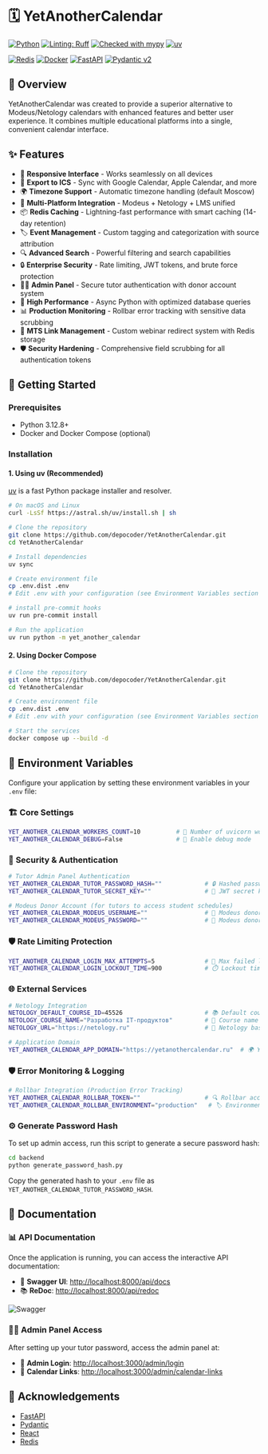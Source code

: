 # 🗓️ YetAnotherCalendar

[![Python](https://img.shields.io/badge/python-3.12.8+-blue.svg?style=flat&logo=python&logoColor=white)](https://www.python.org/downloads/)
[![Linting: Ruff](https://img.shields.io/endpoint?url=https://raw.githubusercontent.com/charliermarsh/ruff/main/assets/badge/v2.json)](https://github.com/astral-sh/ruff)
[![Checked with mypy](https://www.mypy-lang.org/static/mypy_badge.svg)](https://mypy-lang.org/)
[![uv](https://img.shields.io/endpoint?url=https://raw.githubusercontent.com/astral-sh/uv/main/assets/badge/v0.json)](https://github.com/astral-sh/uv)

[![Redis](https://img.shields.io/badge/redis-%23DD0031.svg?style=for-the-badge&logo=redis&logoColor=white&style=flat)](https://redis.io/)
[![Docker](https://img.shields.io/badge/docker-%230db7ed.svg?style=for-the-badge&logo=docker&logoColor=white&style=flat)](https://www.docker.com/)
[![FastAPI](https://img.shields.io/badge/FastAPI-005571?style=for-the-badge&logo=fastapi&style=flat)](https://fastapi.tiangolo.com/)
[![Pydantic v2](https://img.shields.io/endpoint?url=https://raw.githubusercontent.com/pydantic/pydantic/main/docs/badge/v2.json)](https://docs.pydantic.dev/latest/contributing/#badges)

## 📝 Overview

YetAnotherCalendar was created to provide a superior alternative to Modeus/Netology calendars with enhanced features and
better user experience. It combines multiple educational platforms into a single, convenient calendar interface.

## ✨ Features

* 📱 **Responsive Interface** - Works seamlessly on all devices
* 🔄 **Export to ICS** - Sync with Google Calendar, Apple Calendar, and more
* 🌍 **Timezone Support** - Automatic timezone handling (default Moscow)
* 🔌 **Multi-Platform Integration** - Modeus + Netology + LMS unified
* 📦 **Redis Caching** - Lightning-fast performance with smart caching (14-day retention)
* 🏷️ **Event Management** - Custom tagging and categorization with source attribution
* 🔍 **Advanced Search** - Powerful filtering and search capabilities
* 🔒 **Enterprise Security** - Rate limiting, JWT tokens, and brute force protection
* 👨‍🏫 **Admin Panel** - Secure tutor authentication with donor account system
* 🚀 **High Performance** - Async Python with optimized database queries
* 📊 **Production Monitoring** - Rollbar error tracking with sensitive data scrubbing
* 🔗 **MTS Link Management** - Custom webinar redirect system with Redis storage
* 🛡️ **Security Hardening** - Comprehensive field scrubbing for all authentication tokens

## 🚀 Getting Started

### Prerequisites

- Python 3.12.8+
- Docker and Docker Compose (optional)

### Installation

#### 1. Using uv (Recommended)

[uv](https://github.com/astral-sh/uv) is a fast Python package installer and resolver.

```bash
# On macOS and Linux
curl -LsSf https://astral.sh/uv/install.sh | sh

# Clone the repository
git clone https://github.com/depocoder/YetAnotherCalendar.git
cd YetAnotherCalendar

# Install dependencies
uv sync

# Create environment file
cp .env.dist .env
# Edit .env with your configuration (see Environment Variables section below)

# install pre-commit hooks
uv run pre-commit install

# Run the application
uv run python -m yet_another_calendar
```

#### 2. Using Docker Compose

```bash
# Clone the repository
git clone https://github.com/depocoder/YetAnotherCalendar.git
cd YetAnotherCalendar

# Create environment file
cp .env.dist .env
# Edit .env with your configuration (see Environment Variables section below)

# Start the services
docker compose up --build -d
```

## 🔧 Environment Variables

Configure your application by setting these environment variables in your `.env` file:

### 🏗️ **Core Settings**
```bash
YET_ANOTHER_CALENDAR_WORKERS_COUNT=10          # 🔄 Number of uvicorn workers
YET_ANOTHER_CALENDAR_DEBUG=False               # 🐛 Enable debug mode
```

### 🔐 **Security & Authentication**
```bash
# Tutor Admin Panel Authentication
YET_ANOTHER_CALENDAR_TUTOR_PASSWORD_HASH=""            # 🔒 Hashed password for admin access
YET_ANOTHER_CALENDAR_TUTOR_SECRET_KEY=""               # 🔑 JWT secret key for tutor tokens

# Modeus Donor Account (for tutors to access student schedules)
YET_ANOTHER_CALENDAR_MODEUS_USERNAME=""                # 👤 Modeus donor account username
YET_ANOTHER_CALENDAR_MODEUS_PASSWORD=""                # 🔐 Modeus donor account password
```

### 🛡️ **Rate Limiting Protection**
```bash
YET_ANOTHER_CALENDAR_LOGIN_MAX_ATTEMPTS=5              # 🚫 Max failed login attempts
YET_ANOTHER_CALENDAR_LOGIN_LOCKOUT_TIME=900            # ⏱️ Lockout time in seconds (15 min)
```

### 🌐 **External Services**
```bash
# Netology Integration
NETOLOGY_DEFAULT_COURSE_ID=45526                       # 📚 Default course ID
NETOLOGY_COURSE_NAME="Разработка IT-продуктов"         # 📖 Course name
NETOLOGY_URL="https://netology.ru"                     # 🔗 Netology base URL

# Application Domain
YET_ANOTHER_CALENDAR_APP_DOMAIN="https://yetanothercalendar.ru"  # 🌍 Your domain
```

### 🛡️ **Error Monitoring & Logging**
```bash
# Rollbar Integration (Production Error Tracking)
YET_ANOTHER_CALENDAR_ROLLBAR_TOKEN=""                  # 🔍 Rollbar access token  
YET_ANOTHER_CALENDAR_ROLLBAR_ENVIRONMENT="production"   # 🏷️ Environment (dev/staging/production)
```

### ⚙️ **Generate Password Hash**
To set up admin access, run this script to generate a secure password hash:

```bash
cd backend
python generate_password_hash.py
```

Copy the generated hash to your `.env` file as `YET_ANOTHER_CALENDAR_TUTOR_PASSWORD_HASH`.

## 📖 Documentation

### 📊 **API Documentation**

Once the application is running, you can access the interactive API documentation:

- 🎯 **Swagger UI**: [http://localhost:8000/api/docs](http://localhost:8000/api/docs)
- 📚 **ReDoc**: [http://localhost:8000/api/redoc](http://localhost:8000/api/redoc)

![Swagger](https://github.com/user-attachments/assets/bca25df5-fd1a-4942-adb8-72f3f18ab178)

### 👨‍🏫 **Admin Panel Access**

After setting up your tutor password, access the admin panel at:
- 🔐 **Admin Login**: [http://localhost:3000/admin/login](http://localhost:3000/admin/login)
- 📅 **Calendar Links**: [http://localhost:3000/admin/calendar-links](http://localhost:3000/admin/calendar-links)

## 🙏 Acknowledgements

- [FastAPI](https://fastapi.tiangolo.com/)
- [Pydantic](https://pydantic-docs.helpmanual.io/)
- [React](https://reactjs.org/)
- [Redis](https://redis.io/)

